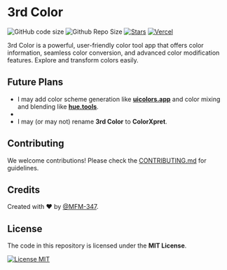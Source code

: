 # 3rd Color

![GitHub code size](https://img.shields.io/github/languages/code-size/MFM-347/3rd-Color?style=for-the-badge)
![Github Repo Size](https://img.shields.io/github/repo-size/MFM-347/3rd-Color?style=for-the-badge)
[![Stars](https://img.shields.io/github/stars/MFM-347/3rd-Color?style=for-the-badge)](https://github.com/MFM-347/3rd-Color/stargazers)
[![Vercel](https://vercelbadge.vercel.app/api/MFM-347/3rd-Color?style=for-the-badge)](https://3color.vercel.app/)

3rd Color is a powerful, user-friendly color tool app that offers color information, seamless color conversion, and advanced color modification features. Explore and transform colors easily.

## Future Plans

- I may add color scheme generation like **[uicolors.app](https://uicolors.app/)** and color mixing and blending like **[hue.tools](https://hue.tools/)**.
-
- I may (or may not) rename **3rd Color** to **ColorXpret**.

## Contributing

We welcome contributions! Please check the [CONTRIBUTING.md](./CONTRIBUTING.md) for guidelines.

## Credits

Created with ❤️ by [@MFM-347](https://github.com/mfm-347).

## License

The code in this repository is licensed under the **MIT License**.

[![License MIT](https://img.shields.io/badge/License-MIT-green.svg?style=for-the-badge)](./LICENSE)
